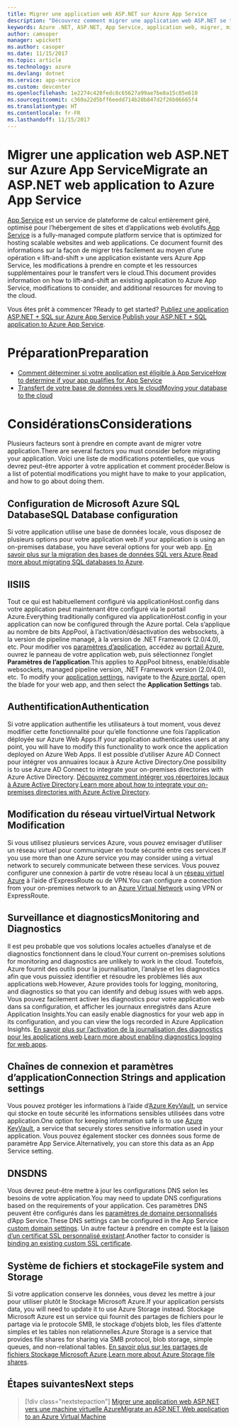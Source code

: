 ```yaml
---
title: Migrer une application web ASP.NET sur Azure App Service
description: "Découvrez comment migrer une application web ASP.NET se trouvant sur site vers Azure App Service."
keywords: Azure .NET, ASP.NET, App Service, application web, migrer, migration
author: camsoper
manager: wpickett
ms.author: casoper
ms.date: 11/15/2017
ms.topic: article
ms.technology: azure
ms.devlang: dotnet
ms.service: app-service
ms.custom: devcenter
ms.openlocfilehash: 1e2274c428fedc8c65627a99ae7be8a15c85e610
ms.sourcegitcommit: c360a22d5bff6eedd714b28b847d2f26b06665f4
ms.translationtype: HT
ms.contentlocale: fr-FR
ms.lasthandoff: 11/15/2017
---
```

# <a name="migrate-an-aspnet-web-application-to-azure-app-service"></a><span data-ttu-id="c49d2-104">Migrer une application web ASP.NET sur Azure App Service</span><span class="sxs-lookup"><span data-stu-id="c49d2-104">Migrate an ASP.NET web application to Azure App Service</span></span>

<span data-ttu-id="c49d2-105">[App Service](https://docs.microsoft.com/azure/app-service/app-service-web-overview#why-use-web-apps) est un service de plateforme de calcul entièrement géré, optimisé pour l’hébergement de sites et d’applications web évolutifs.</span><span class="sxs-lookup"><span data-stu-id="c49d2-105">[App Service](https://docs.microsoft.com/azure/app-service/app-service-web-overview#why-use-web-apps) is a fully-managed compute platform service that is optimized for hosting scalable websites and web applications.</span></span> <span data-ttu-id="c49d2-106">Ce document fournit des informations sur la façon de migrer très facilement au moyen d’une opération « lift-and-shift » une application existante vers Azure App Service, les modifications à prendre en compte et les ressources supplémentaires pour le transfert vers le cloud.</span><span class="sxs-lookup"><span data-stu-id="c49d2-106">This document provides information on how to lift-and-shift an existing application to Azure App Service, modifications to consider, and additional resources for moving to the cloud.</span></span>

<span data-ttu-id="c49d2-107">Vous êtes prêt à commencer ?</span><span class="sxs-lookup"><span data-stu-id="c49d2-107">Ready to get started?</span></span> <span data-ttu-id="c49d2-108">[Publiez une application ASP.NET + SQL sur Azure App Service](https://go.microsoft.com/fwlink/?linkid=863214).</span><span class="sxs-lookup"><span data-stu-id="c49d2-108">[Publish your ASP.NET + SQL application to Azure App Service](https://go.microsoft.com/fwlink/?linkid=863214).</span></span>

# <a name="preparation"></a><span data-ttu-id="c49d2-109">Préparation</span><span class="sxs-lookup"><span data-stu-id="c49d2-109">Preparation</span></span>   
* [<span data-ttu-id="c49d2-110">Comment déterminer si votre application est éligible à App Service</span><span class="sxs-lookup"><span data-stu-id="c49d2-110">How to determine if your app qualifies for App Service</span></span>](https://azure.microsoft.com/downloads/migration-assistant/)
* [<span data-ttu-id="c49d2-111">Transfert de votre base de données vers le cloud</span><span class="sxs-lookup"><span data-stu-id="c49d2-111">Moving your database to the cloud</span></span>](https://go.microsoft.com/fwlink/?linkid=863217)

# <a name="considerations"></a><span data-ttu-id="c49d2-112">Considérations</span><span class="sxs-lookup"><span data-stu-id="c49d2-112">Considerations</span></span>
<span data-ttu-id="c49d2-113">Plusieurs facteurs sont à prendre en compte avant de migrer votre application.</span><span class="sxs-lookup"><span data-stu-id="c49d2-113">There are several factors you must consider before migrating your application.</span></span> <span data-ttu-id="c49d2-114">Voici une liste de modifications potentielles, que vous devrez peut-être apporter à votre application et comment procéder.</span><span class="sxs-lookup"><span data-stu-id="c49d2-114">Below is a list of potential modifications you might have to make to your application, and how to go about doing them.</span></span>

## <a name="sql-database-configuration"></a><span data-ttu-id="c49d2-115">Configuration de Microsoft Azure SQL Database</span><span class="sxs-lookup"><span data-stu-id="c49d2-115">SQL Database configuration</span></span>
<span data-ttu-id="c49d2-116">Si votre application utilise une base de données locale, vous disposez de plusieurs options pour votre application web.</span><span class="sxs-lookup"><span data-stu-id="c49d2-116">If your application is using an on-premises database, you have several options for your web app.</span></span> <span data-ttu-id="c49d2-117">[En savoir plus sur la migration des bases de données SQL vers Azure](https://go.microsoft.com/fwlink/?linkid=863217).</span><span class="sxs-lookup"><span data-stu-id="c49d2-117">[Read more about migrating SQL databases to Azure](https://go.microsoft.com/fwlink/?linkid=863217).</span></span>

## <a name="iis"></a><span data-ttu-id="c49d2-118">IIS</span><span class="sxs-lookup"><span data-stu-id="c49d2-118">IIS</span></span>
<span data-ttu-id="c49d2-119">Tout ce qui est habituellement configuré via applicationHost.config dans votre application peut maintenant être configuré via le portail Azure.</span><span class="sxs-lookup"><span data-stu-id="c49d2-119">Everything traditionally configured via applicationHost.config in your application can now be configured through the Azure portal.</span></span> <span data-ttu-id="c49d2-120">Cela s’applique au nombre de bits AppPool, à l’activation/désactivation des websockets, à la version de pipeline managé, à la version de .NET Framework (2.0/4.0), etc. Pour modifier vos [paramètres d’application](https://docs.microsoft.com/en-us/azure/app-service/web-sites-configure), accédez au [portail Azure](https://portal.azure.com), ouvrez le panneau de votre application web, puis sélectionnez l’onglet **Paramètres de l’application**.</span><span class="sxs-lookup"><span data-stu-id="c49d2-120">This applies to AppPool bitness, enable/disable websockets, managed pipeline version, .NET Framework version (2.0/4.0), etc. To modify your [application settings](https://docs.microsoft.com/en-us/azure/app-service/web-sites-configure), navigate to the [Azure portal](https://portal.azure.com), open the blade for your web app, and then select the **Application Settings** tab.</span></span>

## <a name="authentication"></a><span data-ttu-id="c49d2-121">Authentification</span><span class="sxs-lookup"><span data-stu-id="c49d2-121">Authentication</span></span>
<span data-ttu-id="c49d2-122">Si votre application authentifie les utilisateurs à tout moment, vous devez modifier cette fonctionnalité pour qu’elle fonctionne une fois l’application déployée sur Azure Web Apps.</span><span class="sxs-lookup"><span data-stu-id="c49d2-122">If your application authenticates users at any point, you will have to modify this functionality to work once the application deployed on Azure Web Apps.</span></span> <span data-ttu-id="c49d2-123">Il est possible d’utiliser Azure AD Connect pour intégrer vos annuaires locaux à Azure Active Directory.</span><span class="sxs-lookup"><span data-stu-id="c49d2-123">One possibility is to use Azure AD Connect to integrate your on-premises directories with Azure Active Directory.</span></span> <span data-ttu-id="c49d2-124">[Découvrez comment intégrer vos répertoires locaux à Azure Active Directory](https://docs.microsoft.com/azure/active-directory/connect/active-directory-aadconnect).</span><span class="sxs-lookup"><span data-stu-id="c49d2-124">[Learn more about how to integrate your on-premises directories with Azure Active Directory](https://docs.microsoft.com/azure/active-directory/connect/active-directory-aadconnect).</span></span>

## <a name="virtual-network-modification"></a><span data-ttu-id="c49d2-125">Modification du réseau virtuel</span><span class="sxs-lookup"><span data-stu-id="c49d2-125">Virtual Network Modification</span></span>
<span data-ttu-id="c49d2-126">Si vous utilisez plusieurs services Azure, vous pouvez envisager d’utiliser un réseau virtuel pour communiquer en toute sécurité entre ces services.</span><span class="sxs-lookup"><span data-stu-id="c49d2-126">If you use more than one Azure service you may consider using a virtual network to securely communicate between these services.</span></span> <span data-ttu-id="c49d2-127">Vous pouvez configurer une connexion à partir de votre réseau local à un [réseau virtuel Azure](https://docs.microsoft.com/en-us/azure/app-service/web-sites-integrate-with-vnet) à l’aide d’ExpressRoute ou de VPN.</span><span class="sxs-lookup"><span data-stu-id="c49d2-127">You can configure a connection from your on-premises network to an [Azure Virtual Network](https://docs.microsoft.com/en-us/azure/app-service/web-sites-integrate-with-vnet) using VPN or ExpressRoute.</span></span>

## <a name="monitoring-and-diagnostics"></a><span data-ttu-id="c49d2-128">Surveillance et diagnostics</span><span class="sxs-lookup"><span data-stu-id="c49d2-128">Monitoring and Diagnostics</span></span>
<span data-ttu-id="c49d2-129">Il est peu probable que vos solutions locales actuelles d’analyse et de diagnostics fonctionnent dans le cloud.</span><span class="sxs-lookup"><span data-stu-id="c49d2-129">Your current on-premises solutions for monitoring and diagnostics are unlikely to work in the cloud.</span></span> <span data-ttu-id="c49d2-130">Toutefois, Azure fournit des outils pour la journalisation, l’analyse et les diagnostics afin que vous puissiez identifier et résoudre les problèmes liés aux applications web.</span><span class="sxs-lookup"><span data-stu-id="c49d2-130">However, Azure provides tools for logging, monitoring, and diagnostics so that you can identify and debug issues with web apps.</span></span> <span data-ttu-id="c49d2-131">Vous pouvez facilement activer les diagnostics pour votre application web dans sa configuration, et afficher les journaux enregistrés dans Azure Application Insights.</span><span class="sxs-lookup"><span data-stu-id="c49d2-131">You can easily enable diagnostics for your web app in its configuration, and you can view the logs recorded in Azure Application Insights.</span></span> <span data-ttu-id="c49d2-132">[En savoir plus sur l’activation de la journalisation des diagnostics pour les applications web](https://docs.microsoft.com/azure/app-service/web-sites-enable-diagnostic-log).</span><span class="sxs-lookup"><span data-stu-id="c49d2-132">[Learn more about enabling diagnostics logging for web apps](https://docs.microsoft.com/azure/app-service/web-sites-enable-diagnostic-log).</span></span>

## <a name="connection-strings-and-application-settings"></a><span data-ttu-id="c49d2-133">Chaînes de connexion et paramètres d’application</span><span class="sxs-lookup"><span data-stu-id="c49d2-133">Connection Strings and application settings</span></span>
<span data-ttu-id="c49d2-134">Vous pouvez protéger les informations à l’aide d’[Azure KeyVault](https://docs.microsoft.com/azure/key-vault/), un service qui stocke en toute sécurité les informations sensibles utilisées dans votre application.</span><span class="sxs-lookup"><span data-stu-id="c49d2-134">One option for keeping information safe is to use [Azure KeyVault](https://docs.microsoft.com/azure/key-vault/), a service that securely stores sensitive information used in your application.</span></span> <span data-ttu-id="c49d2-135">Vous pouvez également stocker ces données sous forme de paramètre App Service.</span><span class="sxs-lookup"><span data-stu-id="c49d2-135">Alternatively, you can store this data as an App Service setting.</span></span>

## <a name="dns"></a><span data-ttu-id="c49d2-136">DNS</span><span class="sxs-lookup"><span data-stu-id="c49d2-136">DNS</span></span>
<span data-ttu-id="c49d2-137">Vous devrez peut-être mettre à jour les configurations DNS selon les besoins de votre application.</span><span class="sxs-lookup"><span data-stu-id="c49d2-137">You may need to update DNS configurations based on the requirements of your application.</span></span> <span data-ttu-id="c49d2-138">Ces paramètres DNS peuvent être configurés dans les [paramètres de domaine personnalisés](https://docs.microsoft.com/azure/app-service/app-service-web-tutorial-custom-domain) d’App Service.</span><span class="sxs-lookup"><span data-stu-id="c49d2-138">These DNS settings can be configured in the App Service [custom domain settings](https://docs.microsoft.com/azure/app-service/app-service-web-tutorial-custom-domain).</span></span> <span data-ttu-id="c49d2-139">Un autre facteur à prendre en compte est la [liaison d’un certificat SSL personnalisé existant](https://docs.microsoft.com/en-us/azure/app-service/app-service-web-tutorial-custom-ssl).</span><span class="sxs-lookup"><span data-stu-id="c49d2-139">Another factor to consider is [binding an existing custom SSL certificate](https://docs.microsoft.com/en-us/azure/app-service/app-service-web-tutorial-custom-ssl).</span></span>

## <a name="file-system-and-storage"></a><span data-ttu-id="c49d2-140">Système de fichiers et stockage</span><span class="sxs-lookup"><span data-stu-id="c49d2-140">File system and Storage</span></span>
<span data-ttu-id="c49d2-141">Si votre application conserve les données, vous devez les mettre à jour pour utiliser plutôt le Stockage Microsoft Azure.</span><span class="sxs-lookup"><span data-stu-id="c49d2-141">If your application persists data, you will need to update it to use Azure Storage instead.</span></span> <span data-ttu-id="c49d2-142">Stockage Microsoft Azure est un service qui fournit des partages de fichiers pour le partage via le protocole SMB, le stockage d’objets blob, les files d’attente simples et les tables non relationnelles.</span><span class="sxs-lookup"><span data-stu-id="c49d2-142">Azure Storage is a service that provides file shares for sharing via SMB protocol, blob storage, simple queues, and non-relational tables.</span></span> <span data-ttu-id="c49d2-143">[En savoir plus sur les partages de fichiers Stockage Microsoft Azure](https://docs.microsoft.com/azure/storage/files/storage-files-introduction).</span><span class="sxs-lookup"><span data-stu-id="c49d2-143">[Learn more about Azure Storage file shares](https://docs.microsoft.com/azure/storage/files/storage-files-introduction).</span></span>

## <a name="next-steps"></a><span data-ttu-id="c49d2-144">Étapes suivantes</span><span class="sxs-lookup"><span data-stu-id="c49d2-144">Next steps</span></span>

> [!div class="nextstepaction"]
> [<span data-ttu-id="c49d2-145">Migrer une application web ASP.NET vers une machine virtuelle Azure</span><span class="sxs-lookup"><span data-stu-id="c49d2-145">Migrate an ASP.NET Web application to an Azure Virtual Machine</span></span>](dotnet-howto-migrate-to-vm.md)